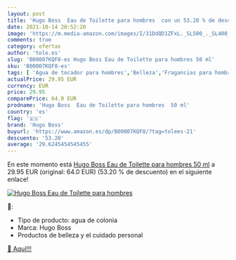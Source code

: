 ```yaml
---
layout: post
title: 'Hugo Boss  Eau de Toilette para hombres  con un 53.20 % de descuento'
date: 2021-10-14 20:52:20
image: 'https://m.media-amazon.com/images/I/31DdQD1ZFxL._SL500_._SL400_.jpg'
comments: true
category: ofertas
author: 'tole.es'
slug: 'B00007KQF8-es Hugo Boss Eau de Toilette para hombres 50 ml'
sku: 'B00007KQF8-es'
tags: [ 'Agua de tocador para hombres','Belleza','Fragancias para hombres','Perfumes y fragancias','de','eau','hugo boss','toilette', ]
actualPrice: 29.95 EUR
currency: EUR
price: 29.95
comparePrice: 64.0 EUR
prodname: 'Hugo Boss  Eau de Toilette para hombres  50 ml'
country: 'es'
flag: '🇪🇸'
brand: 'Hugo Boss'
buyurl: 'https://www.amazon.es/dp/B00007KQF8/?tag=tolees-21'
descuento: '53.20'
average: '29.6245454545455'
---
```


En este momento está [Hugo Boss  Eau de Toilette para hombres  50 ml](https://www.amazon.es/dp/B00007KQF8/?tag=tolees-21) a 29.95 EUR (original: 64.0 EUR) (53.20 %  de descuento) en el siguiente enlace!

[![Hugo Boss  Eau de Toilette para hombres ](https://m.media-amazon.com/images/I/31DdQD1ZFxL._SL500_._SL400_.jpg)](https://www.amazon.es/dp/B00007KQF8/?tag=tolees-21)

🔎:

- Tipo de producto: agua de colonia
- Marca: Hugo Boss
- Productos de belleza y el cuidado personal

[🛒 Aquí!!!](https://www.amazon.es/dp/B00007KQF8/?tag=tolees-21)
